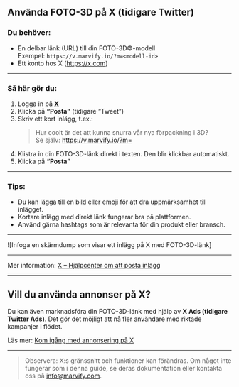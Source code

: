 ## Använda FOTO-3D på X (tidigare Twitter)

### Du behöver:
- En delbar länk (URL) till din FOTO-3D©-modell  
  Exempel: `https://v.marvify.io/?m=<modell-id>`
- Ett konto hos X (https://x.com)

---

### Så här gör du:

1. Logga in på **[X](https://x.com)**
2. Klicka på **“Posta”** (tidigare “Tweet”)
3. Skriv ett kort inlägg, t.ex.:
   > Hur coolt är det att kunna snurra vår nya förpackning i 3D?  
   > Se själv: https://v.marvify.io/?m=<modell-id>
4. Klistra in din FOTO-3D-länk direkt i texten. Den blir klickbar automatiskt.
5. Klicka på **“Posta”**

---

### Tips:
- Du kan lägga till en bild eller emoji för att dra uppmärksamhet till inlägget.
- Kortare inlägg med direkt länk fungerar bra på plattformen.
- Använd gärna hashtags som är relevanta för din produkt eller bransch.

---

![Infoga en skärmdump som visar ett inlägg på X med FOTO-3D-länk]

---

Mer information: [X – Hjälpcenter om att posta inlägg](https://help.x.com/en/using-x/how-to-post)

---

## Vill du använda annonser på X?

Du kan även marknadsföra din FOTO-3D-länk med hjälp av **X Ads (tidigare Twitter Ads)**. Det gör det möjligt att nå fler användare med riktade kampanjer i flödet.

Läs mer: [Kom igång med annonsering på X](https://business.x.com/en/advertising)

---

> Observera: X:s gränssnitt och funktioner kan förändras. Om något inte fungerar som i denna guide, se deras dokumentation eller kontakta oss på [info@marvify.com](mailto:info@marvify.com).
